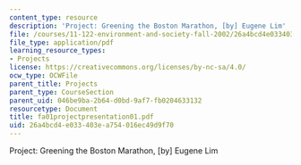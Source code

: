 ```yaml
---
content_type: resource
description: 'Project: Greening the Boston Marathon, [by] Eugene Lim'
file: /courses/11-122-environment-and-society-fall-2002/26a4bcd4e033403ea754016ec49d9f70_fa01projectpresentation01.pdf
file_type: application/pdf
learning_resource_types:
- Projects
license: https://creativecommons.org/licenses/by-nc-sa/4.0/
ocw_type: OCWFile
parent_title: Projects
parent_type: CourseSection
parent_uid: 046be9ba-2b64-d0bd-9af7-fb0204633132
resourcetype: Document
title: fa01projectpresentation01.pdf
uid: 26a4bcd4-e033-403e-a754-016ec49d9f70
---
```

Project: Greening the Boston Marathon, [by] Eugene Lim